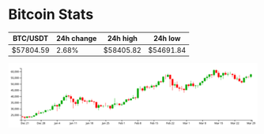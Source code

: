 # Bitcoin Stats

BTC/USDT|24h change|24h high|24h low|
|---|---|---|---|
|$57804.59|2.68%|$58405.82|$54691.84|

<img src="./chart.svg">
